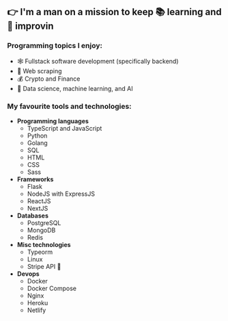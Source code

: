 ## 👉 I'm a man on a mission to keep 📚 learning and 🦾 improvin

### Programming topics I enjoy:
 - 🕸️ Fullstack software development (specifically backend)
 - 🤖 Web scraping
 - 💰 Crypto and Finance
 - 🧠 Data science, machine learning, and AI

### My favourite tools and technologies:
 - **Programming languages**
   - TypeScript and JavaScript
   - Python
   - Golang
   - SQL
   - HTML
   - CSS
   - Sass
 - **Frameworks**
   - Flask
   - NodeJS with ExpressJS
   - ReactJS
   - NextJS
 - **Databases**
   - PostgreSQL
   - MongoDB
   - Redis
 - **Misc technologies**
   - Typeorm
   - Linux
   - Stripe API 🧡
 - **Devops**
   - Docker
   - Docker Compose
   - Nginx
   - Heroku
   - Netlify
